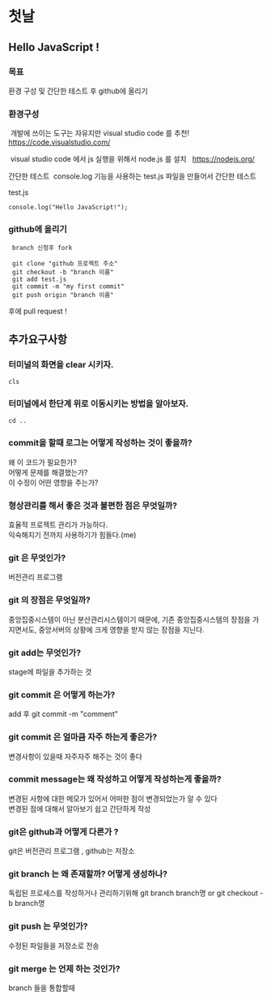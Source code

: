 # 첫날 

## Hello JavaScript !

### 목표 
 환경 구성 및 간단한 테스트 후 github에 올리기

### 환경구성 
 개발에 쓰이는 도구는 자유지만 visual studio code 를 추천!
  https://code.visualstudio.com/

 visual studio code 에서 js 실행을 위해서 node.js 를 설치
  https://nodejs.org/

간단한 테스트
 console.log 기능을 사용하는 test.js 파일을 만들어서 간단한 테스트

test.js
```
console.log("Hello JavaScript!");
```

### github에 올리기
  
```
 branch 신청후 fork

 git clone "github 프로젝트 주소"
 git checkout -b "branch 이름" 
 git add test.js
 git commit -m "my first commit"
 git push origin "branch 이름"
```
후에 pull request !

## 추가요구사항
### 터미널의 화면을 clear 시키자.
```cls```

### 터미널에서 한단계 위로 이동시키는 방법을 알아보자.
```cd ..```


### commit을 할때 로그는 어떻게 작성하는 것이 좋을까?
왜 이 코드가 필요한가?  
어떻게 문제를 해결했는가?  
이 수정이 어떤 영향을 주는가?  
 
### 형상관리를 해서 좋은 것과 불편한 점은 무엇일까?
효율적 프로젝트 관리가 가능하다.  
익숙해지기 전까지 사용하기가 힘들다.(me)  

### git 은 무엇인가?
 버전관리 프로그램

### git 의 장점은 무엇일까?  
 중앙집중시스템이 아닌 분산관리시스템이기 때문에,
 기존 중앙집중시스템의 장점을 가지면서도, 
 중앙서버의 상황에 크게 영향을 받지 않는 장점을 지닌다.

### git add는 무엇인가?
 stage에 파일을 추가하는 것

### git commit 은 어떻게 하는가?
 add 후 git commit -m "comment"

### git commit 은 얼마큼 자주 하는게 좋은가?
 변경사항이 있을때 자주자주 해주는 것이 좋다

### commit message는 왜 작성하고 어떻게 작성하는게 좋을까?
 변경된 사항에 대한 메모가 있어서 어떠한 점이 변경되었는가 알 수 있다  
 변경된 점에 대해서 알아보기 쉽고 간단하게 작성

### git은 github과 어떻게 다른가 ?
 git은 버전관리 프로그램 , github는 저장소

### git branch 는 왜 존재할까? 어떻게 생성하나?
 독립된 프로세스를 작성하거나 관리하기위해
 git branch branch명 or git checkout -b branch명

### git push 는 무엇인가?
 수정된 파일들을 저장소로 전송

### git merge 는 언제 하는 것인가?
 branch 들을 통합할때

